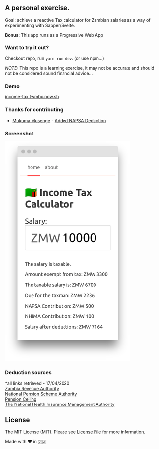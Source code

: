 ## A personal exercise.

Goal: achieve a reactive Tax calculator for Zambian salaries as a way of experimenting with Sapper/Svelte.

**Bonus**: This app runs as a Progressive Web App
### Want to try it out?

Checkout repo, run `yarn run dev`. (or use npm...)


*NOTE:* This repo is a learning exercise, it may not be accurate and should not be considered sound financial advice...
### Demo

[income-tax.twmbx.now.sh](https://income-tax.twmbx.now.sh/)

### Thanks for contributing
  - [Mukuma Musenge](https://github.com/k9uma) - [Added NAPSA Deduction](https://github.com/twmbx/zambia-income-tax-calc/pull/1)

### Screenshot

![Example Salary](Screenshot.png)

### Deduction sources
*all links retrieved - 17/04/2020<br>
[Zambia Revenue Authority](https://www.zra.org.zm/tax-information/#paye)<br>
[National Pension Scheme Authority](https://www.napsa.co.zm/important-facts-about-the-contribution-process/)<br>
[Pension Ceiling](https://dobusinessafrica.com/2020/01/08/2020-napsa-zambia-contribution-ceiling-revision/)<br>
[The National Health Insurance Management Authority](https://nhima.co.zm/membership/registration-steps)<br>

## License

The MIT License (MIT). Please see [License File](LICENSE.md) for more information.

Made with :heart: in :zambia:
